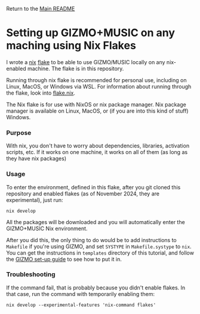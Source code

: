 Return to the [Main README](../README.md)
# Setting up GIZMO+MUSIC on any maching using Nix Flakes

I wrote a [nix](https://nixos.org/) [flake](https://nixos.wiki/wiki/Flakes) 
to be able to use GIZMO/MUSIC locally on any nix-enabled machine.
The flake is in this repository.

Running through nix flake is recommended for personal use,
including on Linux, MacOS, or Windows via WSL.
For information about running through the flake, look into [flake.nix](./flake.nix).

The Nix flake is for use with NixOS or nix package manager. 
Nix package manager is available on Linux,
MacOS, or (if you are into this kind of stuff) Windows.
                                                         
### Purpose
With nix, you don't have to worry about dependencies, libraries, activation scripts, etc. If it works 
on one machine, it works on all of them (as long as they have nix packages)
                                                         
### Usage
To enter the environment, defined in this flake, after you git cloned this repository and enabled
flakes (as of November 2024, they are experimental), just run:
```
nix develop
```
All the packages will be downloaded and you will automatically enter the GIZMO+MUSIC Nix environment. 

After you did this, the only thing to do would be to add instructions to `Makefile` 
if you're using GIZMO, and set `SYSTYPE` in `Makefile.systype` to `nix`.
You can get the instructions in `templates` directory of this tutorial, and follow the 
[GIZMO set-up guide](gizmo_setup.md) to see how to put it in.

### Troubleshooting
If the command fail, that is probably because you didn't enable flakes. In that case, run the command with
temporarily enabling them:
```
nix develop --experimental-features 'nix-command flakes'
```
